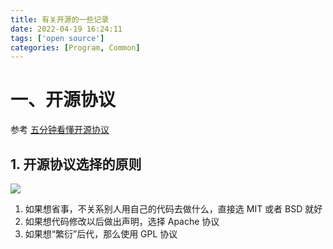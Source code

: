 ```yaml
---
title: 有关开源的一些记录
date: 2022-04-19 16:24:11
tags: ['open source']
categories: [Program, Common]
---
```


# 一、开源协议

参考 [五分钟看懂开源协议](https://zhuanlan.zhihu.com/p/80075905)

## 1. 开源协议选择的原则

<img src="2022-04-19-01.png" />

1. 如果想省事，不关系别人用自己的代码去做什么，直接选 MIT 或者 BSD 就好
2. 如果想代码修改以后做出声明，选择 Apache 协议
3. 如果想“繁衍”后代，那么使用 GPL 协议

